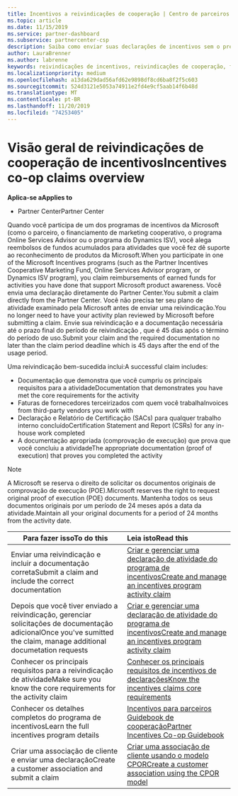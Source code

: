 ```yaml
---
title: Incentivos a reivindicações de cooperação | Centro de parceiros
ms.topic: article
ms.date: 11/15/2019
ms.service: partner-dashboard
ms.subservice: partnercenter-csp
description: Saiba como enviar suas declarações de incentivos sem o pré-requisito para que seu plano de atividade seja revisado.
author: LauraBrenner
ms.author: labrenne
keywords: reivindicações de incentivos, reivindicações de cooperação, fundos de cooperação
ms.localizationpriority: medium
ms.openlocfilehash: a13da629dad56afd62e9898df8cd6ba8f2f5c603
ms.sourcegitcommit: 524d3121e5053a74911e2fd4e9cf5aab14f6b48d
ms.translationtype: MT
ms.contentlocale: pt-BR
ms.lasthandoff: 11/20/2019
ms.locfileid: "74253405"
---
```

# <a name="incentives-co-op-claims-overview"></a><span data-ttu-id="a2b9e-104">Visão geral de reivindicações de cooperação de incentivos</span><span class="sxs-lookup"><span data-stu-id="a2b9e-104">Incentives co-op claims overview</span></span>

<span data-ttu-id="a2b9e-105">**Aplica-se a**</span><span class="sxs-lookup"><span data-stu-id="a2b9e-105">**Applies to**</span></span>

- <span data-ttu-id="a2b9e-106">Partner Center</span><span class="sxs-lookup"><span data-stu-id="a2b9e-106">Partner Center</span></span>

<span data-ttu-id="a2b9e-107">Quando você participa de um dos programas de incentivos da Microsoft (como o parceiro, o financiamento de marketing cooperativo, o programa Online Services Advisor ou o programa do Dynamics ISV), você alega reembolsos de fundos acumulados para atividades que você fez dê suporte ao reconhecimento de produtos da Microsoft.</span><span class="sxs-lookup"><span data-stu-id="a2b9e-107">When you participate in one of the Microsoft Incentives programs (such as the Partner Incentives Cooperative Marketing Fund, Online Services Advisor program, or Dynamics ISV program), you claim reimbursements of earned funds for activities you have done that support Microsoft product awareness.</span></span> <span data-ttu-id="a2b9e-108">Você envia uma declaração diretamente do Partner Center.</span><span class="sxs-lookup"><span data-stu-id="a2b9e-108">You submit a claim directly from the Partner Center.</span></span> <span data-ttu-id="a2b9e-109">Você não precisa ter seu plano de atividade examinado pela Microsoft antes de enviar uma reivindicação.</span><span class="sxs-lookup"><span data-stu-id="a2b9e-109">You no longer need to have your activity plan reviewed by Microsoft before submitting a claim.</span></span> <span data-ttu-id="a2b9e-110">Envie sua reivindicação e a documentação necessária até o prazo final do período de reivindicação , que é 45 dias após o término do período de uso.</span><span class="sxs-lookup"><span data-stu-id="a2b9e-110">Submit your claim and the required documentation no later than the claim period deadline which is 45 days after the end of the usage period.</span></span> 

<span data-ttu-id="a2b9e-111">Uma reivindicação bem-sucedida inclui:</span><span class="sxs-lookup"><span data-stu-id="a2b9e-111">A successful claim includes:</span></span>

- <span data-ttu-id="a2b9e-112">Documentação que demonstra que você cumpriu os principais requisitos para a atividade</span><span class="sxs-lookup"><span data-stu-id="a2b9e-112">Documentation that demonstrates you have met the core requirements for the activity</span></span>
- <span data-ttu-id="a2b9e-113">Faturas de fornecedores terceirizados com quem você trabalha</span><span class="sxs-lookup"><span data-stu-id="a2b9e-113">Invoices from third-party vendors you work with</span></span>
- <span data-ttu-id="a2b9e-114">Declaração e Relatório de Certificação (SACs) para qualquer trabalho interno concluído</span><span class="sxs-lookup"><span data-stu-id="a2b9e-114">Certification Statement and Report (CSRs) for any in-house work completed</span></span>
- <span data-ttu-id="a2b9e-115">A documentação apropriada (comprovação de execução) que prova que você concluiu a atividade</span><span class="sxs-lookup"><span data-stu-id="a2b9e-115">The appropriate documentation (proof of execution) that proves you completed the activity</span></span> 

>[!NOTE]
><span data-ttu-id="a2b9e-116">A Microsoft se reserva o direito de solicitar os documentos originais de comprovação de execução (POE).</span><span class="sxs-lookup"><span data-stu-id="a2b9e-116">Microsoft reserves the right to request original proof of execution (POE) documents.</span></span> <span data-ttu-id="a2b9e-117">Mantenha todos os seus documentos originais por um período de 24 meses após a data da atividade.</span><span class="sxs-lookup"><span data-stu-id="a2b9e-117">Maintain all your original documents for a period of 24 months from the activity date.</span></span> 

|<span data-ttu-id="a2b9e-118">**Para fazer isso**</span><span class="sxs-lookup"><span data-stu-id="a2b9e-118">**To do this**</span></span>   |<span data-ttu-id="a2b9e-119">**Leia isto**</span><span class="sxs-lookup"><span data-stu-id="a2b9e-119">**Read this**</span></span>   |
|-----------------|:--------------------------------------|
|<span data-ttu-id="a2b9e-120">Enviar uma reivindicação e incluir a documentação correta</span><span class="sxs-lookup"><span data-stu-id="a2b9e-120">Submit a claim and include the correct documentation</span></span>|[<span data-ttu-id="a2b9e-121">Criar e gerenciar uma declaração de atividade do programa de incentivos</span><span class="sxs-lookup"><span data-stu-id="a2b9e-121">Create and manage an incentives program activity claim</span></span>](create-incentives-claims.md)|
|<span data-ttu-id="a2b9e-122">Depois que você tiver enviado a reivindicação, gerenciar solicitações de documentação adicional</span><span class="sxs-lookup"><span data-stu-id="a2b9e-122">Once you've sumitted the claim, manage additional documetation requests</span></span>|[<span data-ttu-id="a2b9e-123">Criar e gerenciar uma declaração de atividade do programa de incentivos</span><span class="sxs-lookup"><span data-stu-id="a2b9e-123">Create and manage an incentives program activity claim</span></span>](create-incentives-claims.md)  |
|<span data-ttu-id="a2b9e-124">Conhecer os principais requisitos para a reivindicação de atividade</span><span class="sxs-lookup"><span data-stu-id="a2b9e-124">Make sure you know the core requirements for the activity claim</span></span>|[<span data-ttu-id="a2b9e-125">Conhecer os principais requisitos de incentivos de declarações</span><span class="sxs-lookup"><span data-stu-id="a2b9e-125">Know the incentives claims core requirements</span></span>](core-requirements.md)   |
|<span data-ttu-id="a2b9e-126">Conhecer os detalhes completos do programa de incentivos</span><span class="sxs-lookup"><span data-stu-id="a2b9e-126">Learn the full incentives program details</span></span>|[<span data-ttu-id="a2b9e-127">Incentivos para parceiros Guidebook de cooperação</span><span class="sxs-lookup"><span data-stu-id="a2b9e-127">Partner Incentives Co-op Guidebook</span></span>](https://assets.microsoft.com/coop-guidebook.pdf)
|<span data-ttu-id="a2b9e-128">Criar uma associação de cliente e enviar uma declaração</span><span class="sxs-lookup"><span data-stu-id="a2b9e-128">Create a customer association and submit a claim</span></span> |[<span data-ttu-id="a2b9e-129">Criar uma associação de cliente usando o modelo CPOR</span><span class="sxs-lookup"><span data-stu-id="a2b9e-129">Create a customer association using the CPOR model</span></span>](submit-osa-claim.md)|
                                                                                 
                                   
